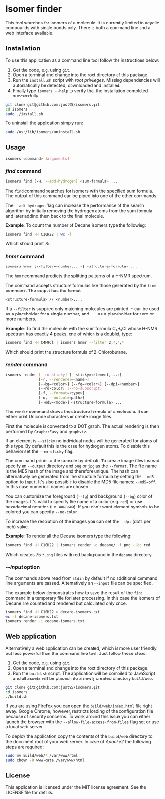 # Isomer finder

This tool searches for isomers of a molecule. It is currently limited to 
acyclic compounds with single bonds only.
There is both a command line and a web interface available.

## Installation

To use this application as a command line tool follow the instructions below:

1. Get the code, e.g. using `git`.
2. Open a terminal and change into the root directory of this package.
3. Run the `install.sh` script with *root privileges*. 
   Missing dependencies will automatically be detected, downloaded and 
   installed.
4. Finally type `isomers --help` to verify that the installation completed
   successfully.

```sh
git clone git@github.com:just95/isomers.git
cd isomers
sudo ./install.sh
```

To uninstall the application simply run:

```sh
sudo /usr/lib/isomers/uninstall.sh
```

## Usage

```sh
isomers <command> [arguments]
```

### *find* command

```sh
isomers find [-H, --add-hydrogen] <sum-formula> ...
```

The `find` command searches for isomers with the specified sum formula.
The output of this command can be piped into one of the other commands.

The `--add-hydrogen` flag can increase the performance of the search 
algorithm by initially removing the hydrogen atoms from the sum formula and
later adding them back to the final molecule.

**Example:** To count the number of Decane isomers type the following:

```sh
isomers find -H C10H22 | wc -l
```

Which should print 75.

### *hnmr* command

```sh
isomers hnmr [--filter=<number,...>] <structure-formula> ...
```

The `hnmr` command predicts the splitting patterns of a H-NMR spectrum.

The command accepts structure formulas like those generated by the `find` 
command. The output has the format 
```
<structure-formula> // <number>,...
```

If a `--filter` is supplied only matching molecules are printed. `*` can be 
used as a placeholder for a single number, and `...` as a placeholder for zero
or more numbers.

**Example:** To find the molecule with the sum formula C₄H₉Cl whose H-NMR
spectrum has exactly 4 peaks, one of which is a doublet, type:

```sh
isomers find -H C4H9Cl | isomers hnmr --filter 2,*,*,*
```

Which should print the structure formula of 2-Chlorobutane.

### *render* command

```sh
isomers render [--no-sticky] [--sticky=<element,...>]
               [-r, --renderer=<name>]
               [--bg=<color>] [--fg=<color>] [--dpi=<number>]
               [--no-color] [--no-subscript]
               [-f, --format=<type>]
               [-o, --output=<path>]
               [--md5=<mode>] <structure-formula> ...
```

The `render` command draws the structure formula of a molecule. It can either
print Unicode characters or create image files. 

First the molecule is converted to a DOT graph. The actual rendering is then 
performed by `Graph::Easy` and `graphviz`.

If an element is `--sticky` no individual nodes will be generated for atoms of 
this type. By default this is the case for hydrogen atoms. To disable this 
behavior set the `--no-sticky` flag.

The command prints to the console by default. To create image files instead 
specify an `--output` directory and `png` or `jpg` as the `--format`.
The file name is the MD5 hash of the image and therefore unique. The hash can 
alternatively be generated from the structure formula by setting the `--md5` 
option to `input`. It's also possible to disable the MD5 file names: 
`--md5=off`. In this case numerical names are chosen.

You can customize the foreground (`--fg`) and background (`--bg`) color of the 
images. It's valid to specify the name of a color (e.g. `red`) or use
hexadecimal notation (i.e. `#RRGGBB`). If you don't want element symbols to be 
colored you can specify `--no-color`.

To increase the resolution of the images you can set the `--dpi` (dots per
inch) value.

**Example:** To render all the Decane isomers type the following:

```sh
isomers find -H C10H22 | isomers render -o decane/ -f png --bg red
```

Which creates 75 `*.png` files with red background in the `decane` directory.

### *--input* option

The commands above read from `stdin` by default if no additional command line 
arguments are passed. Alternatively an `--input` file can be specified.
 
The example below demonstrates how to save the result of the `find` command
in a temporary file for later processing.
In this case the isomers of Decane are counted and rendered but calculated
only once.

```sh
isomers find -H C10H22 > decane-isomers.txt
wc -l decane-isomers.txt 
isomers render -i decane-isomers.txt 
```

## Web application

Alternatively a web application can be created, which is more user friendly 
but less powerful than the command line tool. Just follow these steps:

1. Get the code, e.g. using `git`.
2. Open a terminal and change into the root directory of this package.
3. Run the `build.sh` script. The application will be compiled to JavaScript 
   and all assets will be placed into a newly created directory `build/web`.

```sh
git clone git@github.com:just95/isomers.git
cd isomers
./build.sh
```

If you are using FireFox you can open the `build/web/index.html` file right 
away. Google Chrome, however, restricts loading of the configuration file
because of security concerns. To work around this issue you can either launch
the browser with the `--allow-file-access-from-files` flag set or use a
local web server.    

To deploy the application copy the contents of the `build/web` directory to
the document root of your web server. In case of *Apache2* the following steps 
are required:

```sh
sudo mv build/web/* /var/www/html
sudo chown -R www-data /var/www/html
```

## License

This application is licensed under the MIT license agreement. 
See the LICENSE file for details.
